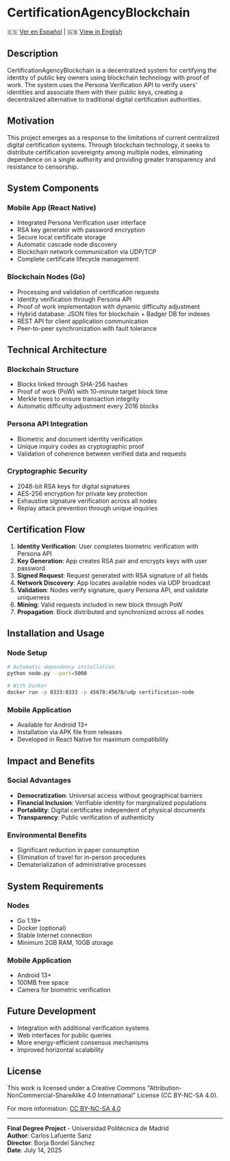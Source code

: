 # CertificationAgencyBlockchain

🇪🇸 [Ver en Español](README.md) | 🇬🇧 [View in English](readme-en.md)

## Description

CertificationAgencyBlockchain is a decentralized system for certifying the identity of public key owners using blockchain technology with proof of work. The system uses the Persona Verification API to verify users' identities and associate them with their public keys, creating a decentralized alternative to traditional digital certification authorities.

## Motivation

This project emerges as a response to the limitations of current centralized digital certification systems. Through blockchain technology, it seeks to distribute certification sovereignty among multiple nodes, eliminating dependence on a single authority and providing greater transparency and resistance to censorship.

## System Components

### Mobile App (React Native)
- Integrated Persona Verification user interface
- RSA key generator with password encryption
- Secure local certificate storage
- Automatic cascade node discovery
- Blockchain network communication via UDP/TCP
- Complete certificate lifecycle management

### Blockchain Nodes (Go)
- Processing and validation of certification requests
- Identity verification through Persona API
- Proof of work implementation with dynamic difficulty adjustment
- Hybrid database: JSON files for blockchain + Badger DB for indexes
- REST API for client application communication
- Peer-to-peer synchronization with fault tolerance

## Technical Architecture

### Blockchain Structure
- Blocks linked through SHA-256 hashes
- Proof of work (PoW) with 10-minute target block time
- Merkle trees to ensure transaction integrity
- Automatic difficulty adjustment every 2016 blocks

### Persona API Integration
- Biometric and document identity verification
- Unique inquiry codes as cryptographic proof
- Validation of coherence between verified data and requests

### Cryptographic Security
- 2048-bit RSA keys for digital signatures
- AES-256 encryption for private key protection
- Exhaustive signature verification across all nodes
- Replay attack prevention through unique inquiries

## Certification Flow

1. **Identity Verification**: User completes biometric verification with Persona API
2. **Key Generation**: App creates RSA pair and encrypts keys with user password
3. **Signed Request**: Request generated with RSA signature of all fields
4. **Network Discovery**: App locates available nodes via UDP broadcast
5. **Validation**: Nodes verify signature, query Persona API, and validate uniqueness
6. **Mining**: Valid requests included in new block through PoW
7. **Propagation**: Block distributed and synchronized across all nodes

## Installation and Usage

### Node Setup
```bash
# Automatic dependency installation
python node.py --port=5000

# With Docker
docker run -p 8333:8333 -p 45678:45678/udp certification-node
```

### Mobile Application
- Available for Android 13+
- Installation via APK file from releases
- Developed in React Native for maximum compatibility

## Impact and Benefits

### Social Advantages
- **Democratization**: Universal access without geographical barriers
- **Financial Inclusion**: Verifiable identity for marginalized populations
- **Portability**: Digital certificates independent of physical documents
- **Transparency**: Public verification of authenticity

### Environmental Benefits
- Significant reduction in paper consumption
- Elimination of travel for in-person procedures
- Dematerialization of administrative processes

## System Requirements

### Nodes
- Go 1.19+
- Docker (optional)
- Stable Internet connection
- Minimum 2GB RAM, 10GB storage

### Mobile Application
- Android 13+
- 100MB free space
- Camera for biometric verification

## Future Development

- Integration with additional verification systems
- Web interfaces for public queries
- More energy-efficient consensus mechanisms
- Improved horizontal scalability

## License

This work is licensed under a Creative Commons "Attribution-NonCommercial-ShareAlike 4.0 International" License (CC BY-NC-SA 4.0).

For more information: [CC BY-NC-SA 4.0](https://creativecommons.org/licenses/by-nc-sa/4.0/)

---

**Final Degree Project** - Universidad Politécnica de Madrid  
**Author**: Carlos Lafuente Sanz  
**Director**: Borja Bordel Sánchez  
**Date**: July 14, 2025